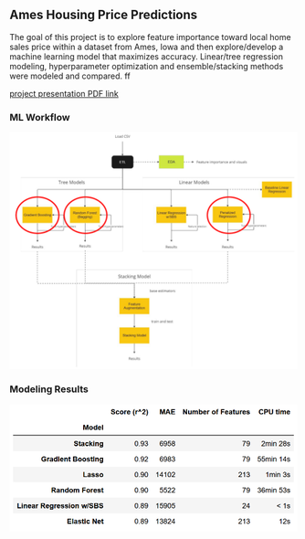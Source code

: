 ## Ames Housing Price Predictions
The goal of this project is to explore feature importance toward local home sales price within a dataset from Ames, Iowa and then explore/develop a machine learning model that maximizes accuracy. Linear/tree regression modeling, hyperparameter optimization and ensemble/stacking methods were modeled and compared.
ff 

[project presentation PDF link](ml_project_presentation.pdf)

### ML Workflow

<img src="./assets/ml_workflow.png" width="650">

### Modeling Results

<img src="./assets/results_table.png" width="650">